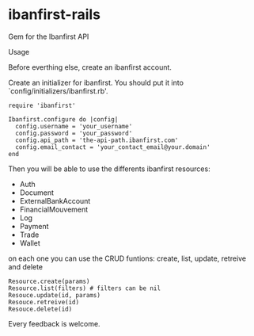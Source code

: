 # ibanfirst-rails

Gem for the Ibanfirst API

Usage

Before everthing else, create an ibanfirst account.

Create an initializer for ibanfirst. You should put it into `config/initializers/ibanfirst.rb'.
```
require 'ibanfirst'

Ibanfirst.configure do |config|
  config.username = 'your_username'
  config.password = 'your_password'
  config.api_path = 'the-api-path.ibanfirst.com'
  config.email_contact = 'your_contact_email@your.domain'
end
```

Then you will be able to use the differents ibanfirst resources:
- Auth
- Document
- ExternalBankAccount
- FinancialMouvement
- Log
- Payment
- Trade
- Wallet

on each one you can use the CRUD funtions: create, list, update, retreive and delete
```
Resource.create(params)
Resource.list(filters) # filters can be nil
Resouce.update(id, params)
Resouce.retreive(id)
Resouce.delete(id)
```

Every feedback is welcome.


